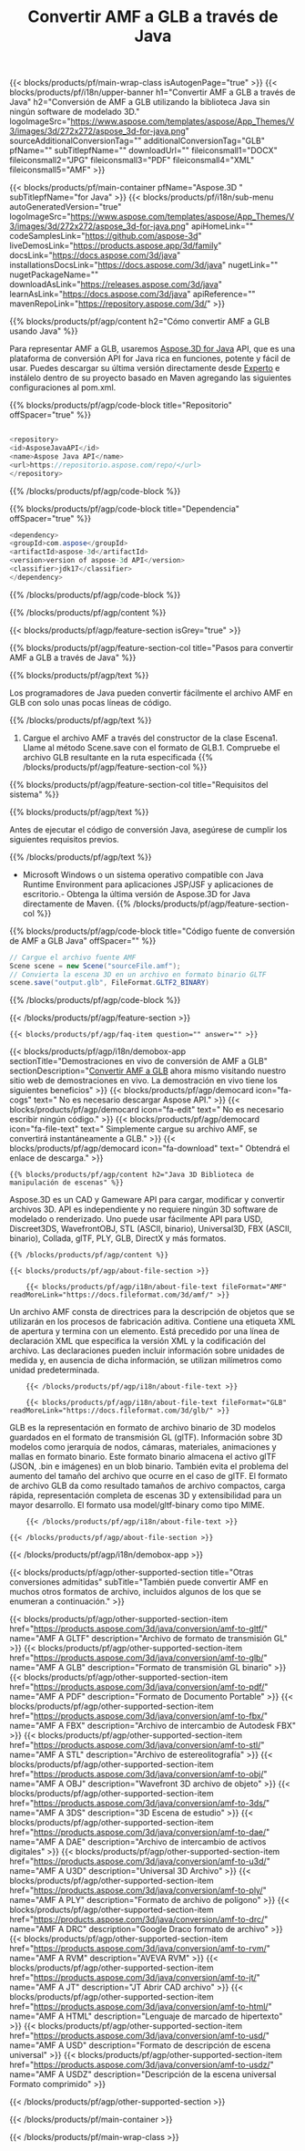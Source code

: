 ﻿---
title: Convertir AMF a GLB a través de Java
weight: 530
url: /es/java/conversion/amf-to-glb/ 
description: Muestra el código de conversión Java para el formato AMF en el archivo GLB. Utilice este código de ejemplo para convertir AMF a GLB dentro de cualquier aplicación basada en Java web o de escritorio.
---
{{< blocks/products/pf/main-wrap-class isAutogenPage="true" >}}
{{< blocks/products/pf/i18n/upper-banner h1="Convertir AMF a GLB a través de Java" h2="Conversión de AMF a GLB utilizando la biblioteca Java sin ningún software de modelado 3D." logoImageSrc="https://www.aspose.com/templates/aspose/App_Themes/V3/images/3d/272x272/aspose_3d-for-java.png" sourceAdditionalConversionTag="" additionalConversionTag="GLB" pfName="" subTitlepfName="" downloadUrl="" fileiconsmall1="DOCX" fileiconsmall2="JPG" fileiconsmall3="PDF" fileiconsmall4="XML" fileiconsmall5="AMF" >}}

{{< blocks/products/pf/main-container pfName="Aspose.3D " subTitlepfName="for Java" >}}
{{< blocks/products/pf/i18n/sub-menu autoGeneratedVersion="true" logoImageSrc="https://www.aspose.com/templates/aspose/App_Themes/V3/images/3d/272x272/aspose_3d-for-java.png" apiHomeLink="" codeSamplesLink="https://github.com/aspose-3d" liveDemosLink="https://products.aspose.app/3d/family" docsLink="https://docs.aspose.com/3d/java" installationsDocsLink="https://docs.aspose.com/3d/java" nugetLink="" nugetPackageName="" downloadAsLink="https://releases.aspose.com/3d/java" learnAsLink="https://docs.aspose.com/3d/java" apiReference="" mavenRepoLink="https://repository.aspose.com/3d/" >}}

{{% blocks/products/pf/agp/content h2="Cómo convertir AMF a GLB usando Java" %}}

 Para representar AMF a GLB, usaremos
 [Aspose.3D for Java](https://products.aspose.com/3d/java) 
 API, que es una plataforma de conversión API for Java rica en funciones, potente y fácil de usar. Puedes descargar su última versión directamente desde
 [Experto](https://repository.aspose.com/3d/) 
 e instálelo dentro de su proyecto basado en Maven agregando las siguientes configuraciones al pom.xml.

{{% blocks/products/pf/agp/code-block title="Repositorio" offSpacer="true" %}}

```cs

<repository>
<id>AsposeJavaAPI</id>
<name>Aspose Java API</name>
<url>https://repositorio.aspose.com/repo/</url>
</repository>


```

{{% /blocks/products/pf/agp/code-block %}}

{{% blocks/products/pf/agp/code-block title="Dependencia" offSpacer="true" %}}

```cs
<dependency>
<groupId>com.aspose</groupId>
<artifactId>aspose-3d</artifactId>
<version>version of aspose-3d API</version>
<classifier>jdk17</classifier>
</dependency>


```

{{% /blocks/products/pf/agp/code-block %}}

{{% /blocks/products/pf/agp/content %}}

{{< blocks/products/pf/agp/feature-section isGrey="true" >}}

{{% blocks/products/pf/agp/feature-section-col title="Pasos para convertir AMF a GLB a través de Java" %}}

{{% blocks/products/pf/agp/text %}}

 Los programadores de Java pueden convertir fácilmente el archivo AMF en GLB con solo unas pocas líneas de código.

{{% /blocks/products/pf/agp/text %}}

1. Cargue el archivo AMF a través del constructor de la clase Escena1. Llame al método Scene.save con el formato de GLB.1. Compruebe el archivo GLB resultante en la ruta especificada
{{% /blocks/products/pf/agp/feature-section-col %}}

{{% blocks/products/pf/agp/feature-section-col title="Requisitos del sistema" %}}

{{% blocks/products/pf/agp/text %}}

 Antes de ejecutar el código de conversión Java, asegúrese de cumplir los siguientes requisitos previos.

{{% /blocks/products/pf/agp/text %}}

- Microsoft Windows o un sistema operativo compatible con Java Runtime Environment para aplicaciones JSP/JSF y aplicaciones de escritorio.- Obtenga la última versión de Aspose.3D for Java directamente de Maven.
{{% /blocks/products/pf/agp/feature-section-col %}}

{{% blocks/products/pf/agp/code-block title="Código fuente de conversión de AMF a GLB Java" offSpacer="" %}}

```cs
// Cargue el archivo fuente AMF
Scene scene = new Scene("sourceFile.amf");
// Convierta la escena 3D en un archivo en formato binario GLTF
scene.save("output.glb", FileFormat.GLTF2_BINARY)

```

{{% /blocks/products/pf/agp/code-block %}}

{{< /blocks/products/pf/agp/feature-section >}}

    {{< blocks/products/pf/agp/faq-item question="" answer="" >}}
 

<!-- aboutfile Starts -->

{{< blocks/products/pf/agp/i18n/demobox-app sectionTitle="Demostraciones en vivo de conversión de AMF a GLB" sectionDescription="[Convertir AMF a GLB](https://products.aspose.app/3d/conversion/amf-to-glb) ahora mismo visitando nuestro sitio web de demostraciones en vivo. La demostración en vivo tiene los siguientes beneficios" >}}
        {{< blocks/products/pf/agp/democard icon="fa-cogs" text=" No es necesario descargar Aspose API." >}}
        {{< blocks/products/pf/agp/democard icon="fa-edit" text=" No es necesario escribir ningún código." >}}
        {{< blocks/products/pf/agp/democard icon="fa-file-text" text=" Simplemente cargue su archivo AMF, se convertirá instantáneamente a GLB." >}}
        {{< blocks/products/pf/agp/democard icon="fa-download" text=" Obtendrá el enlace de descarga." >}}

    {{% blocks/products/pf/agp/content h2="Java 3D Biblioteca de manipulación de escenas" %}}

 Aspose.3D es un CAD y Gameware API para cargar, modificar y convertir archivos 3D. API es independiente y no requiere ningún 3D software de modelado o renderizado. Uno puede usar fácilmente API para USD, Discreet3DS, WavefrontOBJ, STL (ASCII, binario), Universal3D, FBX (ASCII, binario), Collada, glTF, PLY, GLB, DirectX y más formatos. 



    {{% /blocks/products/pf/agp/content %}}

    {{< blocks/products/pf/agp/about-file-section >}}

        {{< blocks/products/pf/agp/i18n/about-file-text fileFormat="AMF" readMoreLink="https://docs.fileformat.com/3d/amf/" >}}

Un archivo AMF consta de directrices para la descripción de objetos que se utilizarán en los procesos de fabricación aditiva. Contiene una etiqueta XML de apertura y termina con un elemento. Está precedido por una línea de declaración XML que especifica la versión XML y la codificación del archivo. Las declaraciones pueden incluir información sobre unidades de medida y, en ausencia de dicha información, se utilizan milímetros como unidad predeterminada.

        {{< /blocks/products/pf/agp/i18n/about-file-text >}}

        {{< blocks/products/pf/agp/i18n/about-file-text fileFormat="GLB" readMoreLink="https://docs.fileformat.com/3d/glb/" >}}

GLB es la representación en formato de archivo binario de 3D modelos guardados en el formato de transmisión GL (glTF). Información sobre 3D modelos como jerarquía de nodos, cámaras, materiales, animaciones y mallas en formato binario. Este formato binario almacena el activo glTF (JSON, .bin e imágenes) en un blob binario. También evita el problema del aumento del tamaño del archivo que ocurre en el caso de glTF. El formato de archivo GLB da como resultado tamaños de archivo compactos, carga rápida, representación completa de escenas 3D y extensibilidad para un mayor desarrollo. El formato usa model/gltf-binary como tipo MIME.


        {{< /blocks/products/pf/agp/i18n/about-file-text >}}

    {{< /blocks/products/pf/agp/about-file-section >}}

{{< /blocks/products/pf/agp/i18n/demobox-app >}}

<!-- aboutfile Ends -->

{{< blocks/products/pf/agp/other-supported-section title="Otras conversiones admitidas" subTitle="También puede convertir AMF en muchos otros formatos de archivo, incluidos algunos de los que se enumeran a continuación." >}}

{{< blocks/products/pf/agp/other-supported-section-item href="https://products.aspose.com/3d/java/conversion/amf-to-gltf/" name="AMF A GLTF" description="Archivo de formato de transmisión GL" >}}
{{< blocks/products/pf/agp/other-supported-section-item href="https://products.aspose.com/3d/java/conversion/amf-to-glb/" name="AMF A GLB" description="Formato de transmisión GL binario" >}}
{{< blocks/products/pf/agp/other-supported-section-item href="https://products.aspose.com/3d/java/conversion/amf-to-pdf/" name="AMF A PDF" description="Formato de Documento Portable" >}}
{{< blocks/products/pf/agp/other-supported-section-item href="https://products.aspose.com/3d/java/conversion/amf-to-fbx/" name="AMF A FBX" description="Archivo de intercambio de Autodesk FBX" >}}
{{< blocks/products/pf/agp/other-supported-section-item href="https://products.aspose.com/3d/java/conversion/amf-to-stl/" name="AMF A STL" description="Archivo de estereolitografía" >}}
{{< blocks/products/pf/agp/other-supported-section-item href="https://products.aspose.com/3d/java/conversion/amf-to-obj/" name="AMF A OBJ" description="Wavefront 3D archivo de objeto" >}}
{{< blocks/products/pf/agp/other-supported-section-item href="https://products.aspose.com/3d/java/conversion/amf-to-3ds/" name="AMF A 3DS" description="3D Escena de estudio" >}}
{{< blocks/products/pf/agp/other-supported-section-item href="https://products.aspose.com/3d/java/conversion/amf-to-dae/" name="AMF A DAE" description="Archivo de intercambio de activos digitales" >}}
{{< blocks/products/pf/agp/other-supported-section-item href="https://products.aspose.com/3d/java/conversion/amf-to-u3d/" name="AMF A U3D" description="Universal 3D Archivo" >}}
{{< blocks/products/pf/agp/other-supported-section-item href="https://products.aspose.com/3d/java/conversion/amf-to-ply/" name="AMF A PLY" description="Formato de archivo de polígono" >}}
{{< blocks/products/pf/agp/other-supported-section-item href="https://products.aspose.com/3d/java/conversion/amf-to-drc/" name="AMF A DRC" description="Google Draco formato de archivo" >}}
{{< blocks/products/pf/agp/other-supported-section-item href="https://products.aspose.com/3d/java/conversion/amf-to-rvm/" name="AMF A RVM" description="AVEVA RVM" >}}
{{< blocks/products/pf/agp/other-supported-section-item href="https://products.aspose.com/3d/java/conversion/amf-to-jt/" name="AMF A JT" description="JT Abrir CAD archivo" >}}
{{< blocks/products/pf/agp/other-supported-section-item href="https://products.aspose.com/3d/java/conversion/amf-to-html/" name="AMF A HTML" description="Lenguaje de marcado de hipertexto" >}}
{{< blocks/products/pf/agp/other-supported-section-item href="https://products.aspose.com/3d/java/conversion/amf-to-usd/" name="AMF A USD" description="Formato de descripción de escena universal" >}}
{{< blocks/products/pf/agp/other-supported-section-item href="https://products.aspose.com/3d/java/conversion/amf-to-usdz/" name="AMF A USDZ" description="Descripción de la escena universal Formato comprimido" >}}

{{< /blocks/products/pf/agp/other-supported-section >}}

{{< /blocks/products/pf/main-container >}}
    
{{< /blocks/products/pf/main-wrap-class >}}
